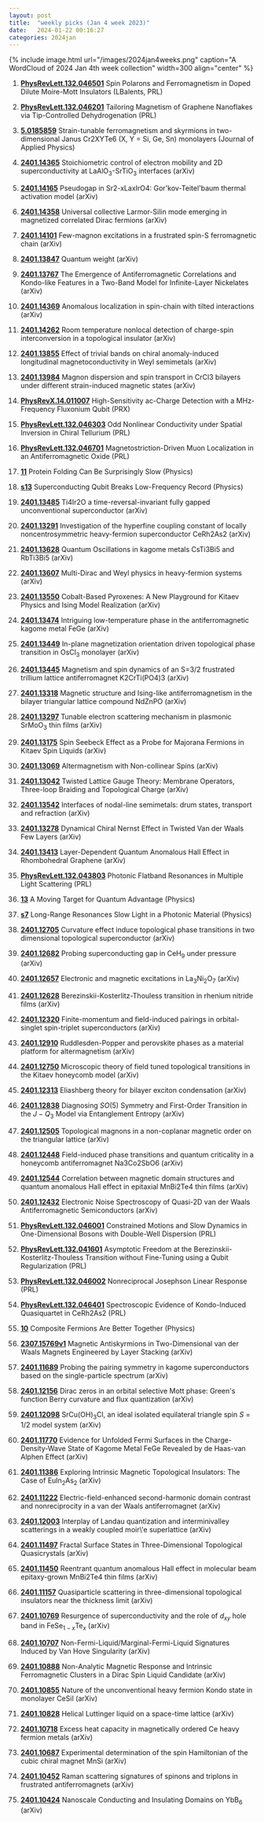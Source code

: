 ```yaml
---
layout: post
title:  "weekly picks (Jan 4 week 2023)"
date:   2024-01-22 00:16:27
categories: 2024jan
---
```



{% include image.html url="/images/2024jan4weeks.png" caption="A WordCloud of 2024 Jan 4th week collection" width=300 align="center" %}




1. **[PhysRevLett.132.046501](https://link.aps.org/doi/10.1103/PhysRevLett.132.046501)** Spin Polarons and Ferromagnetism in Doped Dilute Moire-Mott Insulators (LBalents, PRL)

1. **[PhysRevLett.132.046201](https://link.aps.org/doi/10.1103/PhysRevLett.132.046201)** Tailoring Magnetism of Graphene Nanoflakes via Tip-Controlled Dehydrogenation (PRL)



1. **[5.0185859](https://doi.org/10.1063/5.0185859)** Strain-tunable ferromagnetism and skyrmions in two-dimensional Janus Cr2XYTe6 (X, Y = Si, Ge, Sn) monolayers (Journal of Applied Physics)



1. **[2401.14365](http://arxiv.org/abs/2401.14365)** Stoichiometric control of electron mobility and 2D superconductivity at LaAlO$_3$-SrTiO$_3$ interfaces (arXiv)

1. **[2401.14165](http://arxiv.org/abs/2401.14165)** Pseudogap in Sr2-xLaxIrO4: Gor'kov-Teitel'baum thermal activation model (arXiv)

1. **[2401.14358](http://arxiv.org/abs/2401.14358)** Universal collective Larmor-Silin mode emerging in magnetized correlated Dirac fermions (arXiv)

1. **[2401.14101](http://arxiv.org/abs/2401.14101)** Few-magnon excitations in a frustrated spin-S ferromagnetic chain (arXiv)

1. **[2401.13847](http://arxiv.org/abs/2401.13847)** Quantum weight (arXiv)

1. **[2401.13767](http://arxiv.org/abs/2401.13767)** The Emergence of Antiferromagnetic Correlations and Kondo-like Features in a Two-Band Model for Infinite-Layer Nickelates (arXiv)

1. **[2401.14369](http://arxiv.org/abs/2401.14369)** Anomalous localization in spin-chain with tilted interactions (arXiv)

1. **[2401.14262](http://arxiv.org/abs/2401.14262)** Room temperature nonlocal detection of charge-spin interconversion in a topological insulator (arXiv)

1. **[2401.13855](http://arxiv.org/abs/2401.13855)** Effect of trivial bands on chiral anomaly-induced longitudinal magnetoconductivity in Weyl semimetals (arXiv)

1. **[2401.13984](http://arxiv.org/abs/2401.13984)** Magnon dispersion and spin transport in CrCl3 bilayers under different strain-induced magnetic states (arXiv)



1. **[PhysRevX.14.011007](https://link.aps.org/doi/10.1103/PhysRevX.14.011007)** High-Sensitivity ac-Charge Detection with a MHz-Frequency Fluxonium Qubit (PRX)

1. **[PhysRevLett.132.046303](https://link.aps.org/doi/10.1103/PhysRevLett.132.046303)** Odd Nonlinear Conductivity under Spatial Inversion in Chiral Tellurium (PRL)

1. **[PhysRevLett.132.046701](https://link.aps.org/doi/10.1103/PhysRevLett.132.046701)** Magnetostriction-Driven Muon Localization in an Antiferromagnetic Oxide (PRL)

1. **[11](https://physics.aps.org/articles/v17/11)** Protein Folding Can Be Surprisingly Slow (Physics)

1. **[s13](https://physics.aps.org/articles/v17/s13)** Superconducting Qubit Breaks Low-Frequency Record (Physics)




1. **[2401.13485](http://arxiv.org/abs/2401.13485)** Ti4Ir2O a time-reversal-invariant fully gapped unconventional superconductor (arXiv)

1. **[2401.13291](http://arxiv.org/abs/2401.13291)** Investigation of the hyperfine coupling constant of locally noncentrosymmetric heavy-fermion superconductor CeRh2As2 (arXiv)

1. **[2401.13628](http://arxiv.org/abs/2401.13628)** Quantum Oscillations in kagome metals CsTi3Bi5 and RbTi3Bi5 (arXiv)

1. **[2401.13607](http://arxiv.org/abs/2401.13607)** Multi-Dirac and Weyl physics in heavy-fermion systems (arXiv)

1. **[2401.13550](http://arxiv.org/abs/2401.13550)** Cobalt-Based Pyroxenes: A New Playground for Kitaev Physics and Ising Model Realization (arXiv)

1. **[2401.13474](http://arxiv.org/abs/2401.13474)** Intriguing low-temperature phase in the antiferromagnetic kagome metal FeGe (arXiv)

1. **[2401.13449](http://arxiv.org/abs/2401.13449)** In-plane magnetization orientation driven topological phase transition in OsCl$_3$ monolayer (arXiv)

1. **[2401.13445](http://arxiv.org/abs/2401.13445)** Magnetism and spin dynamics of an S=3/2 frustrated trillium lattice antiferromagnet K2CrTi(PO4)3 (arXiv)

1. **[2401.13318](http://arxiv.org/abs/2401.13318)** Magnetic structure and Ising-like antiferromagnetism in the bilayer triangular lattice compound NdZnPO (arXiv)

1. **[2401.13297](http://arxiv.org/abs/2401.13297)** Tunable electron scattering mechanism in plasmonic SrMoO$_3$ thin films (arXiv)

1. **[2401.13175](http://arxiv.org/abs/2401.13175)** Spin Seebeck Effect as a Probe for Majorana Fermions in Kitaev Spin Liquids (arXiv)

1. **[2401.13069](http://arxiv.org/abs/2401.13069)** Altermagnetism with Non-collinear Spins (arXiv)

1. **[2401.13042](http://arxiv.org/abs/2401.13042)** Twisted Lattice Gauge Theory: Membrane Operators, Three-loop Braiding and Topological Charge (arXiv)

1. **[2401.13542](http://arxiv.org/abs/2401.13542)** Interfaces of nodal-line semimetals: drum states, transport and refraction (arXiv)

1. **[2401.13278](http://arxiv.org/abs/2401.13278)** Dynamical Chiral Nernst Effect in Twisted Van der Waals Few Layers (arXiv)

1. **[2401.13413](http://arxiv.org/abs/2401.13413)** Layer-Dependent Quantum Anomalous Hall Effect in Rhombohedral Graphene (arXiv)




1. **[PhysRevLett.132.043803](https://link.aps.org/doi/10.1103/PhysRevLett.132.043803)** Photonic Flatband Resonances in Multiple Light Scattering (PRL)

1. **[13](https://physics.aps.org/articles/v17/13)** A Moving Target for Quantum Advantage (Physics)

1. **[s7](https://physics.aps.org/articles/v17/s7)** Long-Range Resonances Slow Light in a Photonic Material (Physics)



1. **[2401.12705](http://arxiv.org/abs/2401.12705)** Curvature effect induce topological phase transitions in two dimensional topological superconductor (arXiv)

1. **[2401.12682](http://arxiv.org/abs/2401.12682)** Probing superconducting gap in CeH$_9$ under pressure (arXiv)

1. **[2401.12657](http://arxiv.org/abs/2401.12657)** Electronic and magnetic excitations in La$_3$Ni$_2$O$_7$ (arXiv)

1. **[2401.12628](http://arxiv.org/abs/2401.12628)** Berezinskii-Kosterlitz-Thouless transition in rhenium nitride films (arXiv)

1. **[2401.12320](http://arxiv.org/abs/2401.12320)** Finite-momentum and field-induced pairings in orbital-singlet spin-triplet superconductors (arXiv)

1. **[2401.12910](http://arxiv.org/abs/2401.12910)** Ruddlesden-Popper and perovskite phases as a material platform for altermagnetism (arXiv)

1. **[2401.12750](http://arxiv.org/abs/2401.12750)** Microscopic theory of field tuned topological transitions in the Kitaev honeycomb model (arXiv)

1. **[2401.12313](http://arxiv.org/abs/2401.12313)** Eliashberg theory for bilayer exciton condensation (arXiv)

1. **[2401.12838](http://arxiv.org/abs/2401.12838)** Diagnosing $SO(5)$ Symmetry and First-Order Transition in the $J-Q_3$ Model via Entanglement Entropy (arXiv)

1. **[2401.12505](http://arxiv.org/abs/2401.12505)** Topological magnons in a non-coplanar magnetic order on the triangular lattice (arXiv)

1. **[2401.12448](http://arxiv.org/abs/2401.12448)** Field-induced phase transitions and quantum criticality in a honeycomb antiferromagnet Na3Co2SbO6 (arXiv)

1. **[2401.12544](http://arxiv.org/abs/2401.12544)** Correlation between magnetic domain structures and quantum anomalous Hall effect in epitaxial MnBi2Te4 thin films (arXiv)

1. **[2401.12432](http://arxiv.org/abs/2401.12432)** Electronic Noise Spectroscopy of Quasi-2D van der Waals Antiferromagnetic Semiconductors (arXiv)








1. **[PhysRevLett.132.046001](https://link.aps.org/doi/10.1103/PhysRevLett.132.046001)** Constrained Motions and Slow Dynamics in One-Dimensional Bosons with Double-Well Dispersion (PRL)

1. **[PhysRevLett.132.041601](https://link.aps.org/doi/10.1103/PhysRevLett.132.041601)** Asymptotic Freedom at the Berezinskii-Kosterlitz-Thouless Transition without Fine-Tuning using a Qubit Regularization (PRL)

1. **[PhysRevLett.132.046002](https://link.aps.org/doi/10.1103/PhysRevLett.132.046002)** Nonreciprocal Josephson Linear Response (PRL)

1. **[PhysRevLett.132.046401](https://link.aps.org/doi/10.1103/PhysRevLett.132.046401)** Spectroscopic Evidence of Kondo-Induced Quasiquartet in CeRh2As2 (PRL)

1. **[10](https://physics.aps.org/articles/v17/10)** Composite Fermions Are Better Together (Physics)



1. **[2307.15769v1](https://arxiv.org/abs/2307.15769v1)** Magnetic Antiskyrmions in Two-Dimensional van der Waals Magnets Engineered by Layer Stacking (arXiv)


1. **[2401.11689](http://arxiv.org/abs/2401.11689)** Probing the pairing symmetry in kagome superconductors based on the single-particle spectrum (arXiv)

1. **[2401.12156](http://arxiv.org/abs/2401.12156)** Dirac zeros in an orbital selective Mott phase: Green's function Berry curvature and flux quantization (arXiv)

1. **[2401.12098](http://arxiv.org/abs/2401.12098)** SrCu(OH)$_3$Cl, an ideal isolated equilateral triangle spin $S$ = 1/2 model system (arXiv)

1. **[2401.11770](http://arxiv.org/abs/2401.11770)** Evidence for Unfolded Fermi Surfaces in the Charge-Density-Wave State of Kagome Metal FeGe Revealed by de Haas-van Alphen Effect (arXiv)

1. **[2401.11386](http://arxiv.org/abs/2401.11386)** Exploring Intrinsic Magnetic Topological Insulators: The Case of EuIn$_2$As$_2$ (arXiv)

1. **[2401.11222](http://arxiv.org/abs/2401.11222)** Electric-field-enhanced second-harmonic domain contrast and nonreciprocity in a van der Waals antiferromagnet (arXiv)

1. **[2401.12003](http://arxiv.org/abs/2401.12003)** Interplay of Landau quantization and interminivalley scatterings in a weakly coupled moir\\'e superlattice (arXiv)

1. **[2401.11497](http://arxiv.org/abs/2401.11497)** Fractal Surface States in Three-Dimensional Topological Quasicrystals (arXiv)

1. **[2401.11450](http://arxiv.org/abs/2401.11450)** Reentrant quantum anomalous Hall effect in molecular beam epitaxy-grown MnBi2Te4 thin films (arXiv)

1. **[2401.11157](http://arxiv.org/abs/2401.11157)** Quasiparticle scattering in three-dimensional topological insulators near the thickness limit (arXiv)




1. **[2401.10769](http://arxiv.org/abs/2401.10769)** Resurgence of superconductivity and the role of $d_{xy}$ hole band in FeSe$_{1-x}$Te$_x$ (arXiv)

1. **[2401.10707](http://arxiv.org/abs/2401.10707)** Non-Fermi-Liquid/Marginal-Fermi-Liquid Signatures Induced by Van Hove Singularity (arXiv)

1. **[2401.10888](http://arxiv.org/abs/2401.10888)** Non-Analytic Magnetic Response and Intrinsic Ferromagnetic Clusters in a Dirac Spin Liquid Candidate (arXiv)

1. **[2401.10855](http://arxiv.org/abs/2401.10855)** Nature of the unconventional heavy fermion Kondo state in monolayer CeSiI (arXiv)

1. **[2401.10828](http://arxiv.org/abs/2401.10828)** Helical Luttinger liquid on a space-time lattice (arXiv)

1. **[2401.10718](http://arxiv.org/abs/2401.10718)** Excess heat capacity in magnetically ordered Ce heavy fermion metals (arXiv)

1. **[2401.10687](http://arxiv.org/abs/2401.10687)** Experimental determination of the spin Hamiltonian of the cubic chiral magnet MnSi (arXiv)

1. **[2401.10452](http://arxiv.org/abs/2401.10452)** Raman scattering signatures of spinons and triplons in frustrated antiferromagnets (arXiv)

1. **[2401.10424](http://arxiv.org/abs/2401.10424)** Nanoscale Conducting and Insulating Domains on YbB$_6$ (arXiv)

